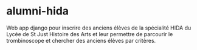 # alumni-hida
Web app django pour inscrire des anciens élèves de la spécialité HIDA du Lycée de St Just Histoire des Arts et leur permettre de parcourir le trombinoscope et chercher des anciens élèves par critères.
